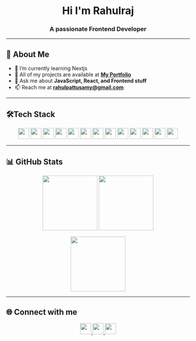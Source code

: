 <h1 align="center">Hi I'm Rahulraj</h1>
<h3 align="center">A passionate Frontend Developer</h3>

---

## 🚀 About Me

- 🌱 I’m currently learning Nextjs
- 🔭 All of my projects are available at [**My Portfolio**](https://rahulraj-portfolio.vercel.app/)
- 💬 Ask me about **JavaScript, React, and Frontend stuff**
- 📫 Reach me at **rahulpattusamy@gmail.com**

---

## 🛠️Tech Stack

<p align="center">
  <img src="https://img.shields.io/badge/HTML-%23E34F26?style=flat-square&logo=html5&logoColor=white" height="30" />
  <img src="https://img.shields.io/badge/CSS-%231572B6?style=flat-square&logo=css3&logoColor=white" height="30" />
  <img src="https://img.shields.io/badge/JavaScript-%23F7DF1E?style=flat-square&logo=javascript&logoColor=black" height="30" />
  <img src="https://img.shields.io/badge/TypeScript-%23007ACC?style=flat-square&logo=typescript&logoColor=white" height="30" />
  <img src="https://img.shields.io/badge/React-%2361DAFB?style=flat-square&logo=react&logoColor=black" height="30" />
  <img src="https://img.shields.io/badge/React Router-%23ca4245?style=flat-square&logo=reactrouter&logoColor=white" height="30" />
  <img src="https://img.shields.io/badge/Zustand-%23262023?style=flat-square&logo=zotero&logoColor=white" height="30" />
  <img src="https://img.shields.io/badge/Tailwind-%2306B6D4?style=flat-square&logo=tailwindcss&logoColor=white" height="30" />
  <img src="https://img.shields.io/badge/Chakra UI-%2338B2AC?style=flat-square&logo=chakraui&logoColor=white" height="30" />
  <img src="https://img.shields.io/badge/SASS-%23CC6699?style=flat-square&logo=sass&logoColor=white" height="30" />
  <img src="https://img.shields.io/badge/Firebase-%23FFCA28?style=flat-square&logo=firebase&logoColor=black" height="30" />
  <img src="https://img.shields.io/badge/Git-%23F05032?style=flat-square&logo=git&logoColor=white" height="30" />
  <img src="https://img.shields.io/badge/GitHub-%23181717?style=flat-square&logo=github&logoColor=white" height="30" />
</p>

---

## 📊 GitHub Stats

<p align="center">
  <img src="https://github-readme-stats.vercel.app/api?username=rahulpattusamy&show_icons=true&theme=radical" height="150" />
  <img src="https://github-readme-stats.vercel.app/api/top-langs/?username=rahulpattusamy&layout=compact&theme=radical" height="150"/>
</p>

<p align="center">
  <img src="https://github-readme-streak-stats.herokuapp.com?user=rahulpattusamy&theme=radical&date_format=M%20j%5B%2C%20Y%5D" height="150"/>
</p>

---
## 🌐 Connect with me

<p align="center">
  <a href="https://twitter.com/mr__rahul__21" target="blank">
    <img src="https://img.shields.io/badge/Twitter-%231DA1F2?style=flat-square&logo=twitter&logoColor=white" height="30"/>
  </a>
  <a href="https://linkedin.com/in/rahulraj20" target="blank">
    <img src="https://img.shields.io/badge/LinkedIn-%230077B5?style=flat-square&logo=linkedin&logoColor=white" height="30"/>
  </a>
  <a href="https://instagram.com/mr__rahu1_21" target="blank">
    <img src="https://img.shields.io/badge/Instagram-%23E4405F?style=flat-square&logo=instagram&logoColor=white" height="30"/>
  </a>
</p>



